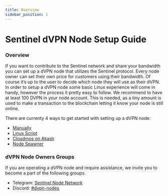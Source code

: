 ```yaml
---
title: Overview
sidebar_position: 1
---
```


# Sentinel dVPN Node Setup Guide

### Overview

If you want to contribute to the Sentinel network and share your bandwidth you can set up a dVPN node that utilizes the Sentinel protocol. Every node owner can set their own price for customers using their bandwidth. Of course it’s up to the user to decide which node they will use as their dVPN.
In order to setup a dVPN node some basic Linux experience will come in handy, however the process it pretty easy to follow. We recommend to have at least 100 DVPN in your node account. This is needed, as a tiny amount is used to make a transaction to the blockchain letting it know your node is still online.

There are currenty 4 ways to get started with setting up a dVPN node:

- [Manually](/node-setup/manual/start-manual)
- [Linux Script](/node-setup/linux-script)
- [Cloudmos on Akash](/node-setup/cloudmos-on-akash/start-cloudmos-on-akash)
- [Node Spawner](/node-setup/node-spawner/overview)

### dVPN Node Owners Groups

If you are operating a dVPN node and require assistance, we invite you to become a part of the following groups.

- Telegram: [Sentinel Node Network](https://t.me/SentinelNodeNetwork)
- Discord: [#dvpn-nodes](https://discord.com/channels/436630361313640469/436644009369403394)